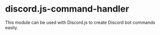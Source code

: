 # discord.js-command-handler

This module can be used with Discord.js to create Discord bot commands easily.
